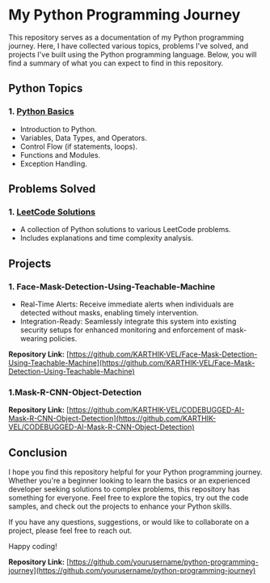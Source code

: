 # My Python Programming Journey

This repository serves as a documentation of my Python programming journey. Here, I have collected various topics, problems I've solved, and projects I've built using the Python programming language. Below, you will find a summary of what you can expect to find in this repository.

## Python Topics

### 1. [Python Basics](./python_basics)
   - Introduction to Python.
   - Variables, Data Types, and Operators.
   - Control Flow (if statements, loops).
   - Functions and Modules.
   - Exception Handling.



## Problems Solved

### 1. [LeetCode Solutions](./leetcode_solutions)
   - A collection of Python solutions to various LeetCode problems.
   - Includes explanations and time complexity analysis.



## Projects

### 1. Face-Mask-Detection-Using-Teachable-Machine
   - Real-Time Alerts: Receive immediate alerts when individuals are detected without masks, enabling timely intervention.
   - Integration-Ready: Seamlessly integrate this system into existing security setups for enhanced monitoring and enforcement of mask-wearing policies.
     
**Repository Link:** [https://github.com/KARTHIK-VEL/Face-Mask-Detection-Using-Teachable-Machine](https://github.com/KARTHIK-VEL/Face-Mask-Detection-Using-Teachable-Machine)


### 1.Mask-R-CNN-Object-Detection

**Repository Link:** [https://github.com/KARTHIK-VEL/CODEBUGGED-AI-Mask-R-CNN-Object-Detection](https://github.com/KARTHIK-VEL/CODEBUGGED-AI-Mask-R-CNN-Object-Detection)


## Conclusion

I hope you find this repository helpful for your Python programming journey. Whether you're a beginner looking to learn the basics or an experienced developer seeking solutions to complex problems, this repository has something for everyone. Feel free to explore the topics, try out the code samples, and check out the projects to enhance your Python skills.

If you have any questions, suggestions, or would like to collaborate on a project, please feel free to reach out.

Happy coding!

**Repository Link:** [https://github.com/yourusername/python-programming-journey](https://github.com/yourusername/python-programming-journey)

